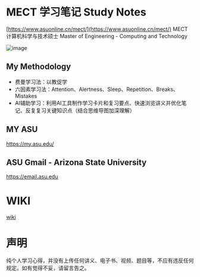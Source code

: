 # MECT 学习笔记 Study Notes

[https://www.asuonline.cn/mect/](https://www.asuonline.cn/mect/)
MECT 计算机科学与技术硕士
Master of Engineering - Computing and Technology

![image](https://github.com/user-attachments/assets/e1727bb9-db35-46fe-8f2f-e8120ac02bad)

## My Methodology

- 费曼学习法：以教促学
- 六因素学习法：Attention、Alertness、Sleep、Repetition、Breaks、Mistakes
- AI辅助学习：利用AI工具制作学习卡片和复习要点、快速浏览讲义并优化笔记、反复复习关键知识点（结合思维导图加深理解）

## MY ASU

https://my.asu.edu/

## ASU Gmail - Arizona State University

https://email.asu.edu

# WIKI

[wiki](./wiki)

# 声明

纯个人学习心得，并没有上传任何讲义、电子书、视频、题目等，不应有违反任何规定。如有觉得不妥，请留言告之。
